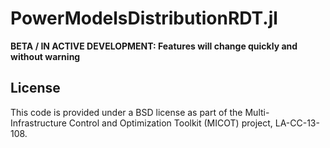 # PowerModelsDistributionRDT.jl

**BETA / IN ACTIVE DEVELOPMENT: Features will change quickly and without warning**

## License

This code is provided under a BSD license as part of the Multi-Infrastructure Control and Optimization Toolkit (MICOT) project, LA-CC-13-108.
